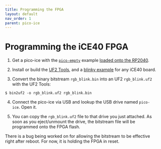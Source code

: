 ```yaml
---
title: Programming the FPGA
layout: default
nav_order: 1
parent: pico-ice
---
```


# Programming the iCE40 FPGA

1. Get a pico-ice with the [`pico-empty`](https://github.com/tinyvision-ai-inc/pico-ice-sdk/tree/main/example/pico-empty) example [loaded onto the RP2040](programming_the_mcu.html).

2. Install or build the [UF2 Tools](uf2_tools.html),
and a [blinky example](https://github.com/tinyvision-ai-inc/UPduino-v3.0/blob/master/RTL/blink_led/rgb_blink.bin) for any iCE40 board.
 
3. Convert the binary bitstream `rgb_blink.bin` into an UF2 `rgb_blink.uf2` with the UF2 Tools:
```shell
$ bin2uf2 -o rgb_blink.uf2 rgb_blink.bin
```

4. Connect the pico-ice via USB and lookup the USB drive named `pico-ice`. Open it.

5. You can copy the `rgb_blink.uf2` file to that drive you just attached. As soon as you eject/unmount the drive, the bitstream file will be programmed onto the FPGA flash.

There is a bug being worked on for allowing the bitstream to be effective right after reboot.
For now, it is holding the FPGA in reset.

